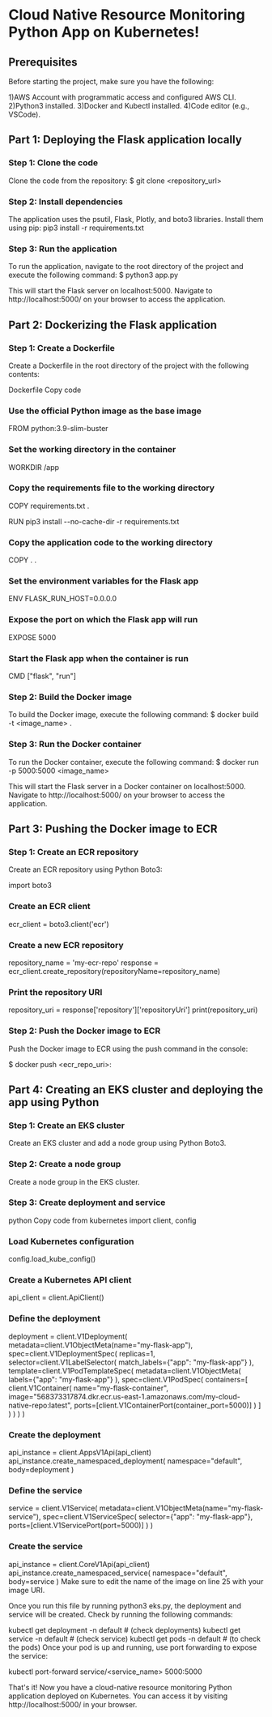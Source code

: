 # Cloud Native Resource Monitoring Python App on Kubernetes!


## Prerequisites
Before starting the project, make sure you have the following:

1)AWS Account with programmatic access and configured AWS CLI.
2)Python3 installed.
3)Docker and Kubectl installed.
4)Code editor (e.g., VSCode).

## Part 1: Deploying the Flask application locally
### Step 1: Clone the code
Clone the code from the repository:
$ git clone <repository_url>

### Step 2: Install dependencies
The application uses the psutil, Flask, Plotly, and boto3 libraries. Install them using pip:
pip3 install -r requirements.txt

### Step 3: Run the application
To run the application, navigate to the root directory of the project and execute the following command:
$ python3 app.py

This will start the Flask server on localhost:5000. Navigate to http://localhost:5000/ on your browser to access the application.

## Part 2: Dockerizing the Flask application
### Step 1: Create a Dockerfile

Create a Dockerfile in the root directory of the project with the following contents:

Dockerfile
Copy code
### Use the official Python image as the base image
FROM python:3.9-slim-buster

### Set the working directory in the container
WORKDIR /app

### Copy the requirements file to the working directory
COPY requirements.txt .

RUN pip3 install --no-cache-dir -r requirements.txt

### Copy the application code to the working directory
COPY . .

### Set the environment variables for the Flask app
ENV FLASK_RUN_HOST=0.0.0.0

### Expose the port on which the Flask app will run
EXPOSE 5000

### Start the Flask app when the container is run
CMD ["flask", "run"]

### Step 2: Build the Docker image
To build the Docker image, execute the following command:
$ docker build -t <image_name> .

### Step 3: Run the Docker container
To run the Docker container, execute the following command:
$ docker run -p 5000:5000 <image_name>

This will start the Flask server in a Docker container on localhost:5000. Navigate to http://localhost:5000/ on your browser to access the application.

## Part 3: Pushing the Docker image to ECR
### Step 1: Create an ECR repository
Create an ECR repository using Python Boto3:

import boto3

### Create an ECR client
ecr_client = boto3.client('ecr')

### Create a new ECR repository
repository_name = 'my-ecr-repo'
response = ecr_client.create_repository(repositoryName=repository_name)

### Print the repository URI
repository_uri = response['repository']['repositoryUri']
print(repository_uri)

### Step 2: Push the Docker image to ECR
Push the Docker image to ECR using the push command in the console:

$ docker push <ecr_repo_uri>:<tag>


## Part 4: Creating an EKS cluster and deploying the app using Python
### Step 1: Create an EKS cluster
Create an EKS cluster and add a node group using Python Boto3.

### Step 2: Create a node group
Create a node group in the EKS cluster.

### Step 3: Create deployment and service
python
Copy code
from kubernetes import client, config

### Load Kubernetes configuration
config.load_kube_config()

### Create a Kubernetes API client
api_client = client.ApiClient()

### Define the deployment
deployment = client.V1Deployment(
    metadata=client.V1ObjectMeta(name="my-flask-app"),
    spec=client.V1DeploymentSpec(
        replicas=1,
        selector=client.V1LabelSelector(
            match_labels={"app": "my-flask-app"}
        ),
        template=client.V1PodTemplateSpec(
            metadata=client.V1ObjectMeta(
                labels={"app": "my-flask-app"}
            ),
            spec=client.V1PodSpec(
                containers=[
                    client.V1Container(
                        name="my-flask-container",
                        image="568373317874.dkr.ecr.us-east-1.amazonaws.com/my-cloud-native-repo:latest",
                        ports=[client.V1ContainerPort(container_port=5000)]
                    )
                ]
            )
        )
    )
)

### Create the deployment
api_instance = client.AppsV1Api(api_client)
api_instance.create_namespaced_deployment(
    namespace="default",
    body=deployment
)

### Define the service
service = client.V1Service(
    metadata=client.V1ObjectMeta(name="my-flask-service"),
    spec=client.V1ServiceSpec(
        selector={"app": "my-flask-app"},
        ports=[client.V1ServicePort(port=5000)]
    )
)

### Create the service
api_instance = client.CoreV1Api(api_client)
api_instance.create_namespaced_service(
    namespace="default",
    body=service
)
Make sure to edit the name of the image on line 25 with your image URI.

Once you run this file by running python3 eks.py, the deployment and service will be created.
Check by running the following commands:

kubectl get deployment -n default    # (check deployments)
kubectl get service -n default       # (check service)
kubectl get pods -n default          # (to check the pods)
Once your pod is up and running, use port forwarding to expose the service:


kubectl port-forward service/<service_name> 5000:5000

That's it! Now you have a cloud-native resource monitoring Python application deployed on Kubernetes. You can access it by visiting http://localhost:5000/ in your browser.
